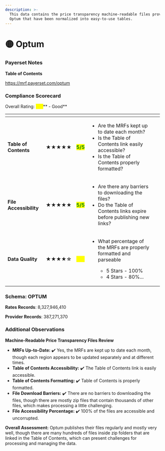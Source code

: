```yaml
---
description: >-
  This data contains the price transparency machine-readable files provided by
  Optum that have been normalized into easy-to-use tables.
---
```


# 🟡 Optum

### Payerset Notes

**Table of Contents**

https://mrf.payerset.com/optum

### Compliance Scorecard

Overall Rating: <mark style="color:yellow;">**4/5**</mark>** - Good**

<table data-view="cards"><thead><tr><th></th><th></th><th></th><th></th><th data-hidden data-card-cover data-type="files"></th></tr></thead><tbody><tr><td><strong>Table of Contents</strong></td><td><strong>★★★★★</strong></td><td><mark style="color:green;"><strong>5/5</strong></mark></td><td><ul><li>Are the MRFs kept up to date each month? </li><li>Is the Table of Contents link easily accessible?</li><li>Is the Table of Contents properly formatted?</li></ul></td><td></td></tr><tr><td><strong>File Accessibility</strong></td><td><strong>★★★★★</strong></td><td><mark style="color:green;"><strong>5/5</strong></mark></td><td><ul><li>Are there any barriers to downloading the files?</li><li>Do the Table of Contents links expire before publishing new links?</li></ul></td><td></td></tr><tr><td><strong>Data Quality</strong></td><td><strong>★★★★☆</strong></td><td><mark style="color:yellow;"><strong>4/5</strong></mark></td><td><ul><li><p>What percentage of the MRFs are properly formatted and parseable</p><ul><li>5 Stars - 100%</li><li>4 Stars - 80%...</li></ul></li></ul></td><td></td></tr></tbody></table>

### Schema: OPTUM

**Rates Records**: 8,327,946,410

**Provider Records**: 387,271,370

### Additional Observations

**Machine-Readable Price Transparency Files Review**

* **MRFs Up-to-Date:** ✔️ Yes, the MRFs are kept up to date each month, though each region appears to be updated separately and at different times.
* **Table of Contents Accessibility:** ✔️ The Table of Contents link is easily accessible.
* **Table of Contents Formatting:** ✔️ Table of Contents is properly formatted.
* **File Download Barriers:** ✔️ There are no barriers to downloading the files, though there are mostly zip files that contain thousands of other files, which makes processing a little challenging.
* **File Accessibility Percentage:** ✔️ 100% of the files are accessible and uncorrupted.

**Overall Assessment:** Optum publishes their files regularly and mostly very well, though there are many hundreds of files inside zip folders that are linked in the Table of Contents, which can present challenges for processing and managing the data.
